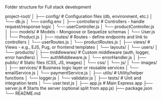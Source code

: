 Folder structure for Full stack development

project-root/
│
├── config/                  # Configuration files (db, environment, etc.)
│   └── db.js
│   └── config.env
│
├── controllers/            # Controllers - handle request/response logic
│   └── userController.js
│   └── productController.js
│
├── models/                 # Models - Mongoose or Sequelize schemas
│   └── User.js
│   └── Product.js
│
├── routes/                 # Routes - define endpoints and link to controllers
│   └── userRoutes.js
│   └── productRoutes.js
│
├── views/                  # Views - e.g., EJS, Pug, or frontend templates
│   └── layouts/
│   └── users/
│   └── products/
│
├── middlewares/            # Custom middleware (auth, logger, error handlers)
│   └── authMiddleware.js
│   └── errorHandler.js
│
├── public/                 # Static files (CSS, JS, images)
│   └── css/
│   └── js/
│   └── images/
│
├── services/               # Business logic layer or reusable services
│   └── emailService.js
│   └── paymentService.js
│
├── utils/                  # Utility/helper functions
│   └── logger.js
│   └── validator.js
│
├── tests/                  # Unit and integration tests
│   └── user.test.js
│
├── app.js                  # Main Express app
├── server.js               # Starts the server (optional split from app.js)
├── package.json
└── README.md
